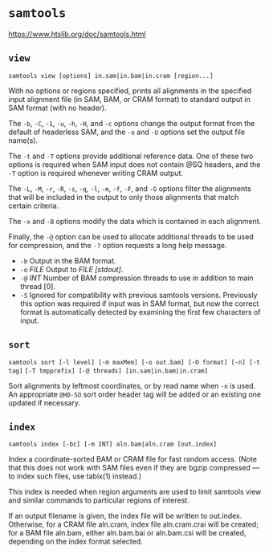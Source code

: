 # `samtools`

<https://www.htslib.org/doc/samtools.html>

## `view`

`samtools view [options] in.sam|in.bam|in.cram [region...]`

With no options or regions specified, prints all alignments in the specified input alignment file (in SAM, BAM, or CRAM format) to standard output in SAM format (with no header). 

The `-b`, `-C`, `-1`, `-u`, `-h`, `-H`, and `-c` options change the output format from the default of headerless SAM, and the `-o` and `-U` options set the output file name(s).

The `-t` and `-T` options provide additional reference data. One of these two options is required when SAM input does not contain @SQ headers, and the `-T` option is required whenever writing CRAM output.

The `-L`, `-M`, `-r`, `-R`, `-s`, `-q`, `-l`, `-m`, `-f`, `-F`, and `-G` options filter the alignments that will be included in the output to only those alignments that match certain criteria.

The `-x` and `-B` options modify the data which is contained in each alignment.

Finally, the `-@` option can be used to allocate additional threads to be used for compression, and the `-?` option requests a long help message. 

- `-b` Output in the BAM format. 
- `-o` *FILE* Output to *FILE [stdout]*.
- `-@` *INT* Number of BAM compression threads to use in addition to main thread [0]. 
- `-S` Ignored for compatibility with previous samtools versions. Previously this option was required if input was in SAM format, but now the correct format is automatically detected by examining the first few characters of input. 

## `sort`

`samtools sort [-l level] [-m maxMem] [-o out.bam] [-O format] [-n] [-t tag]`
`[-T tmpprefix] [-@ threads] [in.sam|in.bam|in.cram]`

Sort alignments by leftmost coordinates, or by read name when `-n` is used. An appropriate `@HD-SO` sort order header tag will be added or an existing one updated if necessary.


## `index`

`samtools index [-bc] [-m INT] aln.bam|aln.cram [out.index]`

Index a coordinate-sorted BAM or CRAM file for fast random access. (Note that this does not work with SAM files even if they are bgzip compressed — to index such files, use tabix(1) instead.)

This index is needed when region arguments are used to limit samtools view and similar commands to particular regions of interest.

If an output filename is given, the index file will be written to out.index. Otherwise, for a CRAM file aln.cram, index file aln.cram.crai will be created; for a BAM file aln.bam, either aln.bam.bai or aln.bam.csi will be created, depending on the index format selected.
